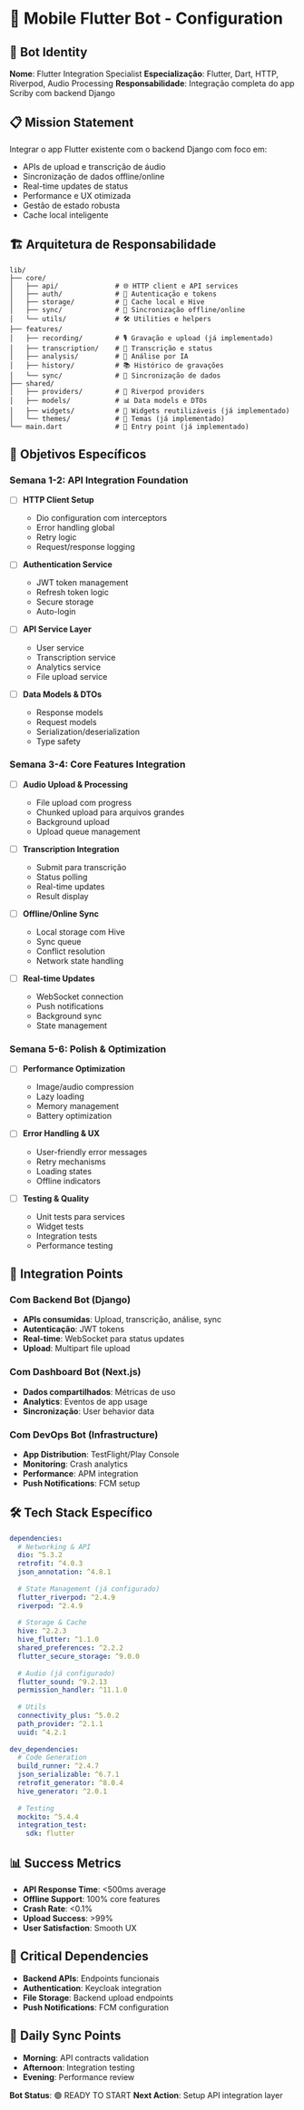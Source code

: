 # 📱 Mobile Flutter Bot - Configuration

## 🎯 Bot Identity
**Nome**: Flutter Integration Specialist
**Especialização**: Flutter, Dart, HTTP, Riverpod, Audio Processing
**Responsabilidade**: Integração completa do app Scriby com backend Django

## 📋 Mission Statement
Integrar o app Flutter existente com o backend Django com foco em:
- APIs de upload e transcrição de áudio
- Sincronização de dados offline/online
- Real-time updates de status
- Performance e UX otimizada
- Gestão de estado robusta
- Cache local inteligente

## 🏗️ Arquitetura de Responsabilidade
```
lib/
├── core/
│   ├── api/              # 🌐 HTTP client e API services
│   ├── auth/             # 🔐 Autenticação e tokens
│   ├── storage/          # 💾 Cache local e Hive
│   ├── sync/             # 🔄 Sincronização offline/online
│   └── utils/            # 🛠️ Utilities e helpers
├── features/
│   ├── recording/        # 🎙️ Gravação e upload (já implementado)
│   ├── transcription/    # 📝 Transcrição e status
│   ├── analysis/         # 🤖 Análise por IA
│   ├── history/          # 📚 Histórico de gravações
│   └── sync/             # 🔄 Sincronização de dados
├── shared/
│   ├── providers/        # 🎣 Riverpod providers
│   ├── models/           # 📊 Data models e DTOs
│   ├── widgets/          # 🧩 Widgets reutilizáveis (já implementado)
│   └── themes/           # 🎨 Temas (já implementado)
└── main.dart             # 🚀 Entry point (já implementado)
```

## 🎯 Objetivos Específicos

### Semana 1-2: API Integration Foundation
- [ ] **HTTP Client Setup**
  - Dio configuration com interceptors
  - Error handling global
  - Retry logic
  - Request/response logging

- [ ] **Authentication Service**
  - JWT token management
  - Refresh token logic
  - Secure storage
  - Auto-login

- [ ] **API Service Layer**
  - User service
  - Transcription service
  - Analytics service
  - File upload service

- [ ] **Data Models & DTOs**
  - Response models
  - Request models
  - Serialization/deserialization
  - Type safety

### Semana 3-4: Core Features Integration
- [ ] **Audio Upload & Processing**
  - File upload com progress
  - Chunked upload para arquivos grandes
  - Background upload
  - Upload queue management

- [ ] **Transcription Integration**
  - Submit para transcrição
  - Status polling
  - Real-time updates
  - Result display

- [ ] **Offline/Online Sync**
  - Local storage com Hive
  - Sync queue
  - Conflict resolution
  - Network state handling

- [ ] **Real-time Updates**
  - WebSocket connection
  - Push notifications
  - Background sync
  - State management

### Semana 5-6: Polish & Optimization
- [ ] **Performance Optimization**
  - Image/audio compression
  - Lazy loading
  - Memory management
  - Battery optimization

- [ ] **Error Handling & UX**
  - User-friendly error messages
  - Retry mechanisms
  - Loading states
  - Offline indicators

- [ ] **Testing & Quality**
  - Unit tests para services
  - Widget tests
  - Integration tests
  - Performance testing

## 🔗 Integration Points

### Com Backend Bot (Django)
- **APIs consumidas**: Upload, transcrição, análise, sync
- **Autenticação**: JWT tokens
- **Real-time**: WebSocket para status updates
- **Upload**: Multipart file upload

### Com Dashboard Bot (Next.js)
- **Dados compartilhados**: Métricas de uso
- **Analytics**: Eventos de app usage
- **Sincronização**: User behavior data

### Com DevOps Bot (Infrastructure)
- **App Distribution**: TestFlight/Play Console
- **Monitoring**: Crash analytics
- **Performance**: APM integration
- **Push Notifications**: FCM setup

## 🛠️ Tech Stack Específico
```yaml
dependencies:
  # Networking & API
  dio: ^5.3.2
  retrofit: ^4.0.3
  json_annotation: ^4.8.1
  
  # State Management (já configurado)
  flutter_riverpod: ^2.4.9
  riverpod: ^2.4.9
  
  # Storage & Cache
  hive: ^2.2.3
  hive_flutter: ^1.1.0
  shared_preferences: ^2.2.2
  flutter_secure_storage: ^9.0.0
  
  # Audio (já configurado)
  flutter_sound: ^9.2.13
  permission_handler: ^11.1.0
  
  # Utils
  connectivity_plus: ^5.0.2
  path_provider: ^2.1.1
  uuid: ^4.2.1
  
dev_dependencies:
  # Code Generation
  build_runner: ^2.4.7
  json_serializable: ^6.7.1
  retrofit_generator: ^8.0.4
  hive_generator: ^2.0.1
  
  # Testing
  mockito: ^5.4.4
  integration_test:
    sdk: flutter
```

## 📊 Success Metrics
- **API Response Time**: <500ms average
- **Offline Support**: 100% core features
- **Crash Rate**: <0.1%
- **Upload Success**: >99%
- **User Satisfaction**: Smooth UX

## 🚨 Critical Dependencies
- **Backend APIs**: Endpoints funcionais
- **Authentication**: Keycloak integration
- **File Storage**: Backend upload endpoints
- **Push Notifications**: FCM configuration

## 🔄 Daily Sync Points
- **Morning**: API contracts validation
- **Afternoon**: Integration testing
- **Evening**: Performance review

**Bot Status**: 🟢 READY TO START
**Next Action**: Setup API integration layer
